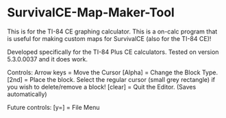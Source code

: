 # SurvivalCE-Map-Maker-Tool
This is for the TI-84 CE graphing calculator. This is a on-calc program that is useful for making custom maps for SurvivalCE (also for the TI-84 CE)!

Developed specifically for the TI-84 Plus CE calculators.
Tested on version 5.3.0.0037 and it does work.

Controls:
Arrow keys = Move the Cursor
[Alpha] = Change the Block Type.
[2nd] = Place the block. Select the regular cursor (small grey rectangle) if you wish to delete/remove a block! 
[clear] = Quit the Editor. (Saves automatically)

Future controls:
[y=] =  File Menu
